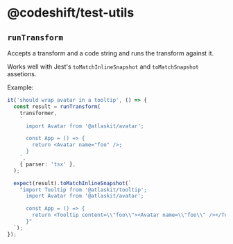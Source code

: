 # @codeshift/test-utils

## `runTransform`

Accepts a transform and a code string and runs the transform against it.

Works well with Jest's `toMatchInlineSnapshot` and `toMatchSnapshot` assetions.

Example:

```ts
it('should wrap avatar in a tooltip', () => {
  const result = runTransform(
    transformer,
    `
      import Avatar from '@atlaskit/avatar';

      const App = () => {
        return <Avatar name="foo" />;
      }
    `,
    { parser: 'tsx' },
  );

  expect(result).toMatchInlineSnapshot(`
    "import Tooltip from '@atlaskit/tooltip';
      import Avatar from '@atlaskit/avatar';

      const App = () => {
        return <Tooltip content=\\"foo\\"><Avatar name=\\"foo\\" /></Tooltip>;
      }"
  `);
});
```
